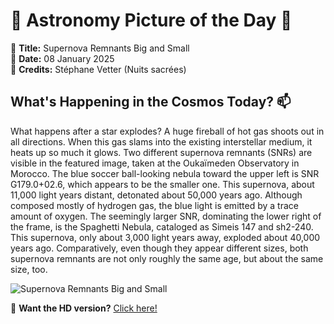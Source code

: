 # 🌌 **Astronomy Picture of the Day** 🌌

🔭 **Title:** Supernova Remnants Big and Small  
📅 **Date:** 08 January 2025  
📸 **Credits:** 
Stéphane Vetter
(Nuits sacrées)
  

## **What's Happening in the Cosmos Today?** 📫

What happens after a star explodes?  A huge fireball of hot gas shoots out in all directions.  When this gas slams into the existing interstellar medium, it heats up so much it glows. Two different supernova remnants (SNRs) are visible in the featured image, taken at the Oukaïmeden Observatory in Morocco.  The blue soccer ball-looking nebula toward the upper left is SNR G179.0+02.6, which appears to be the smaller one.  This supernova, about 11,000 light years distant, detonated about 50,000 years ago. Although composed mostly of hydrogen gas, the blue light is emitted by a trace amount of oxygen.  The seemingly larger SNR, dominating the lower right of the frame, is the Spaghetti Nebula, cataloged as Simeis 147 and sh2-240.  This supernova, only about 3,000 light years away, exploded about 40,000 years ago. Comparatively, even though they appear different sizes, both supernova remnants are not only roughly the same age, but about the same size, too.


![Supernova Remnants Big and Small](https://apod.nasa.gov/apod/image/2501/Supernovas_Vetter_960.jpg)

🌠 **Want the HD version?** [Click here!](https://apod.nasa.gov/apod/image/2501/Supernovas_Vetter_1653.jpg)
